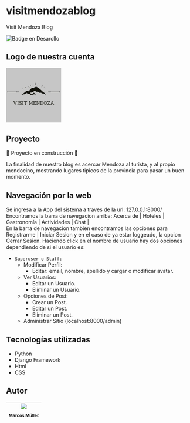 # visitmendozablog
Visit Mendoza Blog

![Badge en Desarollo](https://img.shields.io/badge/STATUS-EN%20DESAROLLO-green)

## Logo de nuestra cuenta

<img src="https://github.com/marcosfmuller/visitmendozablog/blob/main/media/avatars/avatarAdmin.jpg" width=150><br>

## Proyecto

:construction: Proyecto en construcción :construction:

La finalidad de nuestro blog es acercar Mendoza al turista, y al propio mendocino, mostrando lugares tipicos de la provincia para pasar un buen momento.<br>

## Navegación por la web

Se ingresa a la App del sistema a traves de la url: 127.0.0.1:8000/ <br>
Encontramos la barra de navegacion arriba: Acerca de | Hoteles | Gastronomía | Actividades | Chat | <br>
En la barra de navegacion tambien encontramos las opciones para Registrarme | Iniciar Sesion y en el caso de ya estar loggeado, la opcion Cerrar Sesion.
Haciendo click en el nombre de usuario hay dos opciones dependiendo de si el usuario es:
* `Superuser o Staff:`
  * Modificar Perfil:
    * Editar: email, nombre, apellido y cargar o modificar avatar.
  * Ver Usuarios:
    * Editar un Usuario.
    * Eliminar un Usuario.
  * Opciones de Post:
    * Crear un Post.
    * Editar un Post.
    * Eliminar un Post.
  * Administrar Sitio (localhost:8000/admin)
  
  


## Tecnologías utilizadas
* Python
* Django Framework
* Html
* CSS

## Autor
| [<img src="https://user-images.githubusercontent.com/117835925/206094445-92c7ff56-5acb-4de1-b814-970321896dca.jpg" width=115><br><sub>Marcos Müller</sub>](https://github.com/marcosfmuller)|
| :---: | 
